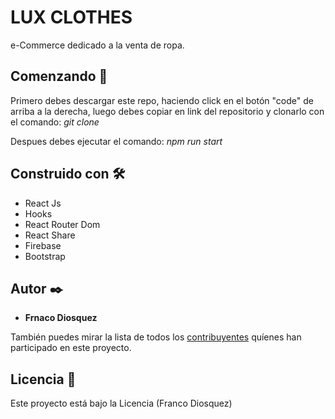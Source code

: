 # LUX CLOTHES

e-Commerce dedicado a la venta de ropa.

## Comenzando 🚀

Primero debes descargar este repo, haciendo click en el botón "code" de arriba a la derecha,
luego debes copiar en link del repositorio y clonarlo con el comando:
_git clone_

Despues debes ejecutar el comando:
_npm run start_

## Construido con 🛠️

* React Js
* Hooks
* React Router Dom
* React Share
* Firebase
* Bootstrap

## Autor ✒️
* **Frnaco Diosquez**

También puedes mirar la lista de todos los [contribuyentes](https://github.com/your/project/contributors) quíenes han participado en este proyecto. 

## Licencia 📄

Este proyecto está bajo la Licencia (Franco Diosquez)